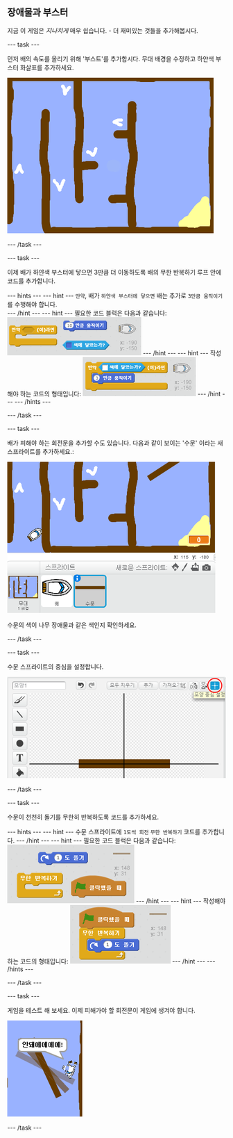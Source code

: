 ## 장애물과 부스터

지금 이 게임은 *지나치게* 매우 쉽습니다. - 더 재미있는 것들을 추가해봅시다.

\--- task \---

먼저 배의 속도를 올리기 위해 '부스트'를 추가합시다. 무대 배경을 수정하고 하얀색 부스터 화살표를 추가하세요.

![screenshot](images/boat-boost.png)

\--- /task \---

\--- task \---

이제 배가 하얀색 부스터에 닿으면 3만큼 더 이동하도록 배의 무한 반복하기 루프 안에 코드를 추가합니다.

\--- hints \--- \--- hint \--- `만약`, 배가 `하얀색 부스터에 닿으면` 배는 추가로 `3만큼 움직이기` 를 수행해야 합니다.  
\--- /hint \--- \--- hint \--- 필요한 코드 블럭은 다음과 같습니다: ![screenshot](images/boat-boost-blocks.png) \--- /hint \--- \--- hint \--- 작성해야 하는 코드의 형태입니다: ![screenshot](images/boat-boost-code.png) \--- /hint \--- \--- /hints \---

\--- /task \---

\--- task \---

배가 피해야 하는 회전문을 추가할 수도 있습니다. 다음과 같이 보이는 '수문' 이라는 새 스프라이트를 추가하세요.:

![screenshot](images/boat-gate.png)

수문의 색이 나무 장애물과 같은 색인지 확인하세요.

\--- /task \---

\--- task \---

수문 스프라이트의 중심을 설정합니다.

![screenshot](images/boat-center.png)

\--- /task \---

\--- task \---

수문이 천천히 돌기를 무한히 반복하도록 코드를 추가하세요.

\--- hints \--- \--- hint \--- 수문 스프라이트에 `1도씩 회전` `무한 반복하기` 코드를 추가합니다. \--- /hint \--- \--- hint \--- 필요한 코드 블럭은 다음과 같습니다: ![screenshot](images/boat-spin-blocks.png) \--- /hint \--- \--- hint \--- 작성해야 하는 코드의 형태입니다: ![screenshot](images/boat-spin-code.png) \--- /hint \--- \--- /hints \---

\--- /task \---

\--- task \---

게임을 테스트 해 보세요. 이제 피해가야 할 회전문이 게임에 생겨야 합니다.

![screenshot](images/boat-gate-test.png)

\--- /task \---